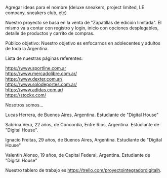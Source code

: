 Agregar ideas para el nombre (deluxe sneakers, project limited, LE company, sneakers club, etc)

Nuestro proyecto se basa en la venta de "Zapatillas de edición limitada". El mismo va a contar con registro y login, inicio con opciones desplegables, detalle de productos y carrito de compras.

Público objetivo:
Nuestro objetivo es enfocarnos en adolecentes y adultos de toda la Argentina.

Lista de nuestras páginas referentes: 

https://www.sportline.com.ar  
https://www.mercadolibre.com.ar/  
https://www.dexter.com.ar/  
https://www.solodeportes.com.ar/  
https://www.adidas.com.ar/  
https://stockx.com/

Nosotros somos...

Lucas Herrera, de Buenos Aires, Argentina. Estudiante de "Digital House"

Sabrina Vera, 22 años, de Concordia, Entre Rios, Argentina. Estudiante de "Digital House".

Ignacio Freitas, 29 años, de Buenos Aires, Argentina. Estudiante de "Digital House"

Valentin Alonso, 19 años, de Capital Federal, Argentina. Estudiante de "Digital House"

Nuestro tablero de trabajo es https://trello.com/proyectointegradordigitalh.
